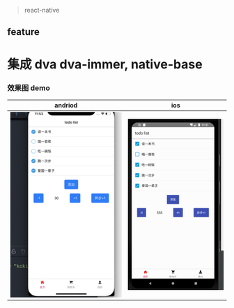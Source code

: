 > react-native

## feature

# 集成 dva dva-immer, native-base

### 效果图 demo

| andriod                     |               ios               |
| --------------------------- | :-----------------------------: |
| ![效果图](./static/ios.png) | ![效果图](./static/android.png) |

